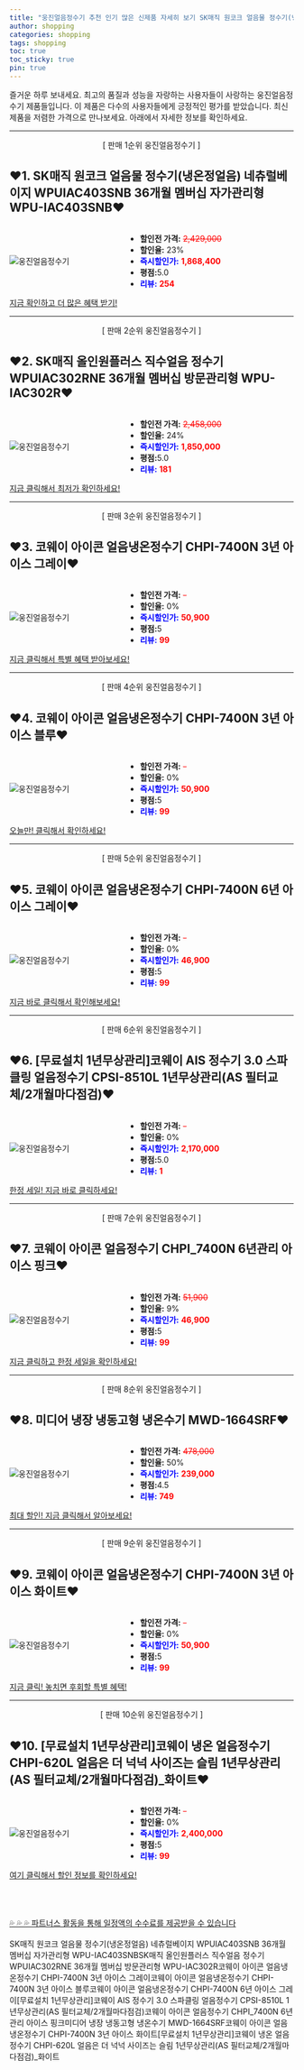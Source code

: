 ```yaml
---
title: "웅진얼음정수기 추천 인기 많은 신제품 자세히 보기 SK매직 원코크 얼음물 정수기(냉온정얼음) 네츄럴베이지"
author: shopping
categories: shopping
tags: shopping
toc: true
toc_sticky: true
pin: true
---
```

즐거운 하루 보내세요. 최고의 품질과 성능을 자랑하는 사용자들이 사랑하는 웅진얼음정수기 제품들입니다. 이 제품은 다수의 사용자들에게 긍정적인 평가를 받았습니다. 최신 제품을 저렴한 가격으로 만나보세요. 아래에서 자세한 정보를 확인하세요.

---
<p class="toplist" style="margin: 0 auto; display: block; width: fit-content;">[ 판매 1순위 웅진얼음정수기 ]</p>

<h2><strong>❤️1. SK매직 원코크 얼음물 정수기(냉온정얼음) 네츄럴베이지 WPUIAC403SNB 36개월 멤버십 자가관리형 WPU-IAC403SNB❤️</strong></h2>

<div style="display: flex; align-items: center;">
    <div style="flex: 0.4;">
        <img src="https://thumbnail7.coupangcdn.com/thumbnails/remote/230x230ex/image/retail/images/2023/05/11/16/4/082ffe2d-56a0-4510-9b99-e78478fb424b.jpg" alt="웅진얼음정수기" style="max-width: 100%;">
    </div>
    <div style="flex: 0.6; margin-left: 10px;">
        <ul>
            <li><strong>할인전 가격:</strong> <del style="color: red;">2,429,000</del></li>
            <li><strong>할인율:</strong> 23%</li>
            <li><span style='color:blue'><strong>즉시할인가:</strong></span> <span style='color:red'><strong>1,868,400</strong></span></li>
            <li><strong>평점:</strong>5.0</li>
            <li><span style='color:blue'><strong>리뷰:</strong></span> <span style='color:red'><strong>254</strong></span></li>
        </ul>
    </div>
</div>
<div class="center">
    <a href="https://William4Davisa.github.io?lptag=AF9450613&subid=githubio&pageKey=7327940274&traceid=V0-153&itemId=18807486291&vendorItemId=85938102715" class="myButton">
        지금 확인하고 더 많은 혜택 받기!
    </a>
</div>


---
<p class="toplist" style="margin: 0 auto; display: block; width: fit-content;">[ 판매 2순위 웅진얼음정수기 ]</p>

<h2><strong>❤️2. SK매직 올인원플러스 직수얼음 정수기 WPUIAC302RNE 36개월 멤버십 방문관리형 WPU-IAC302R❤️</strong></h2>

<div style="display: flex; align-items: center;">
    <div style="flex: 0.4;">
        <img src="https://thumbnail7.coupangcdn.com/thumbnails/remote/230x230ex/image/retail/images/2022/05/26/9/6/150ada31-e009-411c-b88a-4fb93981dc30.jpg" alt="웅진얼음정수기" style="max-width: 100%;">
    </div>
    <div style="flex: 0.6; margin-left: 10px;">
        <ul>
            <li><strong>할인전 가격:</strong> <del style="color: red;">2,458,000</del></li>
            <li><strong>할인율:</strong> 24%</li>
            <li><span style='color:blue'><strong>즉시할인가:</strong></span> <span style='color:red'><strong>1,850,000</strong></span></li>
            <li><strong>평점:</strong>5.0</li>
            <li><span style='color:blue'><strong>리뷰:</strong></span> <span style='color:red'><strong>181</strong></span></li>
        </ul>
    </div>
</div>
<div class="center">
    <a href="https://William4Davisa.github.io?lptag=AF9450613&subid=githubio&pageKey=6542726158&traceid=V0-153&itemId=14573858468&vendorItemId=81816002974" class="myButton">
        지금 클릭해서 최저가 확인하세요!
    </a>
</div>


---
<p class="toplist" style="margin: 0 auto; display: block; width: fit-content;">[ 판매 3순위 웅진얼음정수기 ]</p>

<h2><strong>❤️3. 코웨이 아이콘 얼음냉온정수기 CHPI-7400N 3년 아이스 그레이❤️</strong></h2>

<div style="display: flex; align-items: center;">
    <div style="flex: 0.4;">
        <img src="https://thumbnail8.coupangcdn.com/thumbnails/remote/230x230ex/image/vendor_inventory/9af2/8796c297bb42c91950945d4ba84fb7c955dd519486bd8533f2847dbcfde9.png" alt="웅진얼음정수기" style="max-width: 100%;">
    </div>
    <div style="flex: 0.6; margin-left: 10px;">
        <ul>
            <li><strong>할인전 가격:</strong> <del style="color: red;">-</del></li>
            <li><strong>할인율:</strong> 0%</li>
            <li><span style='color:blue'><strong>즉시할인가:</strong></span> <span style='color:red'><strong>50,900</strong></span></li>
            <li><strong>평점:</strong>5</li>
            <li><span style='color:blue'><strong>리뷰:</strong></span> <span style='color:red'><strong>99</strong></span></li>
        </ul>
    </div>
</div>
<div class="center">
    <a href="https://William4Davisa.github.io?lptag=AF9450613&subid=githubio&pageKey=8166618057&traceid=V0-153&itemId=23304821903&vendorItemId=90336850585" class="myButton">
        지금 클릭해서 특별 혜택 받아보세요!
    </a>
</div>


---
<p class="toplist" style="margin: 0 auto; display: block; width: fit-content;">[ 판매 4순위 웅진얼음정수기 ]</p>

<h2><strong>❤️4. 코웨이 아이콘 얼음냉온정수기 CHPI-7400N 3년 아이스 블루❤️</strong></h2>

<div style="display: flex; align-items: center;">
    <div style="flex: 0.4;">
        <img src="https://thumbnail8.coupangcdn.com/thumbnails/remote/230x230ex/image/vendor_inventory/9af2/8796c297bb42c91950945d4ba84fb7c955dd519486bd8533f2847dbcfde9.png" alt="웅진얼음정수기" style="max-width: 100%;">
    </div>
    <div style="flex: 0.6; margin-left: 10px;">
        <ul>
            <li><strong>할인전 가격:</strong> <del style="color: red;">-</del></li>
            <li><strong>할인율:</strong> 0%</li>
            <li><span style='color:blue'><strong>즉시할인가:</strong></span> <span style='color:red'><strong>50,900</strong></span></li>
            <li><strong>평점:</strong>5</li>
            <li><span style='color:blue'><strong>리뷰:</strong></span> <span style='color:red'><strong>99</strong></span></li>
        </ul>
    </div>
</div>
<div class="center">
    <a href="https://William4Davisa.github.io?lptag=AF9450613&subid=githubio&pageKey=8166618057&traceid=V0-153&itemId=23304821914&vendorItemId=90336850617" class="myButton">
        오늘만! 클릭해서 확인하세요!
    </a>
</div>


---
<p class="toplist" style="margin: 0 auto; display: block; width: fit-content;">[ 판매 5순위 웅진얼음정수기 ]</p>

<h2><strong>❤️5. 코웨이 아이콘 얼음냉온정수기 CHPI-7400N 6년 아이스 그레이❤️</strong></h2>

<div style="display: flex; align-items: center;">
    <div style="flex: 0.4;">
        <img src="https://thumbnail8.coupangcdn.com/thumbnails/remote/230x230ex/image/vendor_inventory/9af2/8796c297bb42c91950945d4ba84fb7c955dd519486bd8533f2847dbcfde9.png" alt="웅진얼음정수기" style="max-width: 100%;">
    </div>
    <div style="flex: 0.6; margin-left: 10px;">
        <ul>
            <li><strong>할인전 가격:</strong> <del style="color: red;">-</del></li>
            <li><strong>할인율:</strong> 0%</li>
            <li><span style='color:blue'><strong>즉시할인가:</strong></span> <span style='color:red'><strong>46,900</strong></span></li>
            <li><strong>평점:</strong>5</li>
            <li><span style='color:blue'><strong>리뷰:</strong></span> <span style='color:red'><strong>99</strong></span></li>
        </ul>
    </div>
</div>
<div class="center">
    <a href="https://William4Davisa.github.io?lptag=AF9450613&subid=githubio&pageKey=8166618057&traceid=V0-153&itemId=23304821905&vendorItemId=90336850593" class="myButton">
        지금 바로 클릭해서 확인해보세요!
    </a>
</div>


---
<p class="toplist" style="margin: 0 auto; display: block; width: fit-content;">[ 판매 6순위 웅진얼음정수기 ]</p>

<h2><strong>❤️6. [무료설치 1년무상관리]코웨이 AIS 정수기 3.0 스파클링 얼음정수기 CPSI-8510L 1년무상관리(AS 필터교체/2개월마다점검)❤️</strong></h2>

<div style="display: flex; align-items: center;">
    <div style="flex: 0.4;">
        <img src="https://thumbnail7.coupangcdn.com/thumbnails/remote/230x230ex/image/vendor_inventory/d583/4b501b0a983ea382118ee6bfb0bd1456df205e6633cf3c554a39855315ea.jpg" alt="웅진얼음정수기" style="max-width: 100%;">
    </div>
    <div style="flex: 0.6; margin-left: 10px;">
        <ul>
            <li><strong>할인전 가격:</strong> <del style="color: red;">-</del></li>
            <li><strong>할인율:</strong> 0%</li>
            <li><span style='color:blue'><strong>즉시할인가:</strong></span> <span style='color:red'><strong>2,170,000</strong></span></li>
            <li><strong>평점:</strong>5.0</li>
            <li><span style='color:blue'><strong>리뷰:</strong></span> <span style='color:red'><strong>1</strong></span></li>
        </ul>
    </div>
</div>
<div class="center">
    <a href="https://William4Davisa.github.io?lptag=AF9450613&subid=githubio&pageKey=1889427690&traceid=V0-153&itemId=3210448413&vendorItemId=71197783666" class="myButton">
        한정 세일! 지금 바로 클릭하세요!
    </a>
</div>


---
<p class="toplist" style="margin: 0 auto; display: block; width: fit-content;">[ 판매 7순위 웅진얼음정수기 ]</p>

<h2><strong>❤️7. 코웨이 아이콘 얼음정수기 CHPI_7400N 6년관리 아이스 핑크❤️</strong></h2>

<div style="display: flex; align-items: center;">
    <div style="flex: 0.4;">
        <img src="https://thumbnail7.coupangcdn.com/thumbnails/remote/230x230ex/image/vendor_inventory/0939/49b89fd943f3c89dc84971cfde0e4d3181fd61257a5f31dca18c622d79ad.png" alt="웅진얼음정수기" style="max-width: 100%;">
    </div>
    <div style="flex: 0.6; margin-left: 10px;">
        <ul>
            <li><strong>할인전 가격:</strong> <del style="color: red;">51,900</del></li>
            <li><strong>할인율:</strong> 9%</li>
            <li><span style='color:blue'><strong>즉시할인가:</strong></span> <span style='color:red'><strong>46,900</strong></span></li>
            <li><strong>평점:</strong>5</li>
            <li><span style='color:blue'><strong>리뷰:</strong></span> <span style='color:red'><strong>99</strong></span></li>
        </ul>
    </div>
</div>
<div class="center">
    <a href="https://William4Davisa.github.io?lptag=AF9450613&subid=githubio&pageKey=8239481261&traceid=V0-153&itemId=23713648661&vendorItemId=90738530560" class="myButton">
        지금 클릭하고 한정 세일을 확인하세요!
    </a>
</div>


---
<p class="toplist" style="margin: 0 auto; display: block; width: fit-content;">[ 판매 8순위 웅진얼음정수기 ]</p>

<h2><strong>❤️8. 미디어 냉장 냉동고형 냉온수기 MWD-1664SRF❤️</strong></h2>

<div style="display: flex; align-items: center;">
    <div style="flex: 0.4;">
        <img src="https://thumbnail9.coupangcdn.com/thumbnails/remote/230x230ex/image/retail/images/531980552360311-9c75dcd0-0114-48cc-8b92-1ac224dd6543.jpg" alt="웅진얼음정수기" style="max-width: 100%;">
    </div>
    <div style="flex: 0.6; margin-left: 10px;">
        <ul>
            <li><strong>할인전 가격:</strong> <del style="color: red;">478,000</del></li>
            <li><strong>할인율:</strong> 50%</li>
            <li><span style='color:blue'><strong>즉시할인가:</strong></span> <span style='color:red'><strong>239,000</strong></span></li>
            <li><strong>평점:</strong>4.5</li>
            <li><span style='color:blue'><strong>리뷰:</strong></span> <span style='color:red'><strong>749</strong></span></li>
        </ul>
    </div>
</div>
<div class="center">
    <a href="https://William4Davisa.github.io?lptag=AF9450613&subid=githubio&pageKey=247888324&traceid=V0-153&itemId=18862382880&vendorItemId=85991350461" class="myButton">
        최대 할인! 지금 클릭해서 알아보세요!
    </a>
</div>


---
<p class="toplist" style="margin: 0 auto; display: block; width: fit-content;">[ 판매 9순위 웅진얼음정수기 ]</p>

<h2><strong>❤️9. 코웨이 아이콘 얼음냉온정수기 CHPI-7400N 3년 아이스 화이트❤️</strong></h2>

<div style="display: flex; align-items: center;">
    <div style="flex: 0.4;">
        <img src="https://thumbnail8.coupangcdn.com/thumbnails/remote/230x230ex/image/vendor_inventory/9af2/8796c297bb42c91950945d4ba84fb7c955dd519486bd8533f2847dbcfde9.png" alt="웅진얼음정수기" style="max-width: 100%;">
    </div>
    <div style="flex: 0.6; margin-left: 10px;">
        <ul>
            <li><strong>할인전 가격:</strong> <del style="color: red;">-</del></li>
            <li><strong>할인율:</strong> 0%</li>
            <li><span style='color:blue'><strong>즉시할인가:</strong></span> <span style='color:red'><strong>50,900</strong></span></li>
            <li><strong>평점:</strong>5</li>
            <li><span style='color:blue'><strong>리뷰:</strong></span> <span style='color:red'><strong>99</strong></span></li>
        </ul>
    </div>
</div>
<div class="center">
    <a href="https://William4Davisa.github.io?lptag=AF9450613&subid=githubio&pageKey=8166618057&traceid=V0-153&itemId=23304821902&vendorItemId=90336850580" class="myButton">
        지금 클릭! 놓치면 후회할 특별 혜택!
    </a>
</div>


---
<p class="toplist" style="margin: 0 auto; display: block; width: fit-content;">[ 판매 10순위 웅진얼음정수기 ]</p>

<h2><strong>❤️10. [무료설치 1년무상관리]코웨이 냉온 얼음정수기 CHPI-620L 얼음은 더 넉넉 사이즈는 슬림 1년무상관리(AS 필터교체/2개월마다점검)_화이트❤️</strong></h2>

<div style="display: flex; align-items: center;">
    <div style="flex: 0.4;">
        <img src="https://thumbnail8.coupangcdn.com/thumbnails/remote/230x230ex/image/vendor_inventory/b1ea/6cc0461b0939635ca7f94c435b2cc25c6db2d98324efbd1f5136a8584dad.jpg" alt="웅진얼음정수기" style="max-width: 100%;">
    </div>
    <div style="flex: 0.6; margin-left: 10px;">
        <ul>
            <li><strong>할인전 가격:</strong> <del style="color: red;">-</del></li>
            <li><strong>할인율:</strong> 0%</li>
            <li><span style='color:blue'><strong>즉시할인가:</strong></span> <span style='color:red'><strong>2,400,000</strong></span></li>
            <li><strong>평점:</strong>5</li>
            <li><span style='color:blue'><strong>리뷰:</strong></span> <span style='color:red'><strong>99</strong></span></li>
        </ul>
    </div>
</div>
<div class="center">
    <a href="https://William4Davisa.github.io?lptag=AF9450613&subid=githubio&pageKey=6083439087&traceid=V0-153&itemId=11290437244&vendorItemId=78567174243" class="myButton">
        여기 클릭해서 할인 정보를 확인하세요!
    </a>
</div>

<br><br><br>[💦 💦 💦 파트너스 활동을 통해 일정액의 수수료를 제공받을 수 있습니다](https://link.coupang.com/a/bcpT2c)<br><br>SK매직 원코크 얼음물 정수기(냉온정얼음) 네츄럴베이지 WPUIAC403SNB 36개월 멤버십 자가관리형 WPU-IAC403SNBSK매직 올인원플러스 직수얼음 정수기 WPUIAC302RNE 36개월 멤버십 방문관리형 WPU-IAC302R코웨이 아이콘 얼음냉온정수기 CHPI-7400N 3년 아이스 그레이코웨이 아이콘 얼음냉온정수기 CHPI-7400N 3년 아이스 블루코웨이 아이콘 얼음냉온정수기 CHPI-7400N 6년 아이스 그레이[무료설치 1년무상관리]코웨이 AIS 정수기 3.0 스파클링 얼음정수기 CPSI-8510L 1년무상관리(AS 필터교체/2개월마다점검)코웨이 아이콘 얼음정수기 CHPI_7400N 6년관리 아이스 핑크미디어 냉장 냉동고형 냉온수기 MWD-1664SRF코웨이 아이콘 얼음냉온정수기 CHPI-7400N 3년 아이스 화이트[무료설치 1년무상관리]코웨이 냉온 얼음정수기 CHPI-620L 얼음은 더 넉넉 사이즈는 슬림 1년무상관리(AS 필터교체/2개월마다점검)_화이트